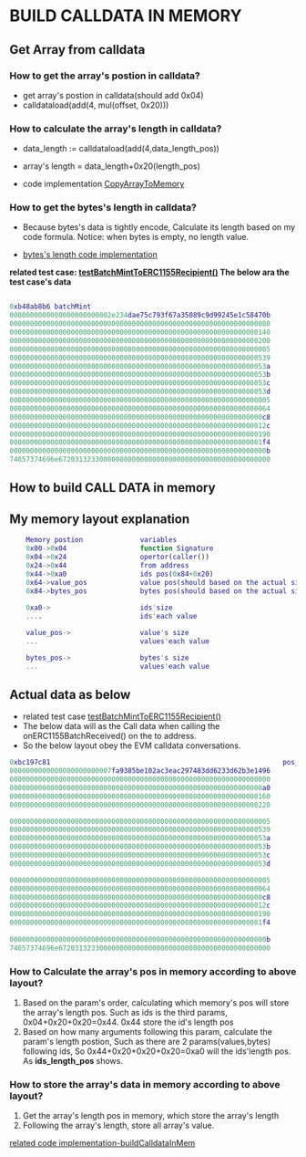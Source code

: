 
# BUILD CALLDATA IN MEMORY 

## Get Array from calldata

### How to get the array's postion in calldata?

* get array's postion in calldata(should add 0x04)
* calldataload(add(4, mul(offset, 0x20)))

### How to calculate the array's length in calldata?

* data_length := calldataload(add(4,data_length_pos))

* array's length = data_length+0x20(length_pos)

* code implementation [CopyArrayToMemory](https://github.com/sodexx7/yui_erc1155/blob/0a924a78cf1f87f43b5645fa19f200fc31d16cd0/yul/ERC1155_YUI.yul#L340)


### How to get the bytes's length in calldata?

* Because bytes's data is tightly encode, Calculate its length based on my code formula. Notice: when bytes is empty, no length value.

* [bytes's length code implementation](https://github.com/sodexx7/yui_erc1155/blob/0a924a78cf1f87f43b5645fa19f200fc31d16cd0/yul/ERC1155_YUI.yul#L359)


**related test case: [testBatchMintToERC1155Recipient()](https://github.com/sodexx7/yui_erc1155/blob/b30acfcb2b83749b2f6f360c39443f99eafaecbd/test/ERC1155_YUI.t.sol#L386) The below ara the test case's data**
```M

0xb48ab8b6 batchMint				     									variable			pos in calldata				
0000000000000000000000002e234dae75c793f67a35089c9d99245e1c58470b			to address			0x04
0000000000000000000000000000000000000000000000000000000000000080			ids pos				0x24
0000000000000000000000000000000000000000000000000000000000000140			values pos 			0x44
0000000000000000000000000000000000000000000000000000000000000200			bytes  pos			0x64
0000000000000000000000000000000000000000000000000000000000000005			ids length			0x84				   data_length, when want to get the pos, should add 4
0000000000000000000000000000000000000000000000000000000000000539			ids value           
000000000000000000000000000000000000000000000000000000000000053a			ids value
000000000000000000000000000000000000000000000000000000000000053b			ids value
000000000000000000000000000000000000000000000000000000000000053c			ids value
000000000000000000000000000000000000000000000000000000000000053d			ids value
0000000000000000000000000000000000000000000000000000000000000005			values length 
0000000000000000000000000000000000000000000000000000000000000064			values value
00000000000000000000000000000000000000000000000000000000000000c8			values value
000000000000000000000000000000000000000000000000000000000000012c			values value
0000000000000000000000000000000000000000000000000000000000000190			values value
00000000000000000000000000000000000000000000000000000000000001f4			values value
000000000000000000000000000000000000000000000000000000000000000b			bytes length        0x200                  0x0b<0x20, bytes_size_0x20 = 0x40 
74657374696e6720313233000000000000000000000000000000000000000000			bytes value


```

## How to build CALL DATA in memory


## My memory layout explanation

```M
    Memory postion              variables
    0x00->0x04                  function Signature
    0x04->0x24                  opertor(caller())
    0x24->0x44                  from address
    0x44->0xa0                  ids pos(0x84+0x20)                                          ||| just store id if id is uint                         
    0x64->value_pos             value pos(should based on the actual size of the ids )      ||| just store value if value is uint
    0x84->bytes_pos             bytes pos(should based on the actual size of ids, values )  
    
    0xa0->                      ids'size           
    ....                        ids'each value

    value_pos->                 value's size  
    ...                         values'each value

    bytes_pos->                 bytes's size
    ...                         values'each value
```

## Actual data as below 
* related test case [testBatchMintToERC1155Recipient()](https://github.com/sodexx7/yui_erc1155/blob/0a924a78cf1f87f43b5645fa19f200fc31d16cd0/test/ERC1155_YUI.t.sol#L625)
* The below data will as the Call data when calling the onERC1155BatchReceived() on the to address. 
* So the below layout obey the EVM calldata conversations.

```m
0xbc197c81													       pos_no_fun    actual_pos      variable
0000000000000000000000007fa9385be102ac3eac297483dd6233d62b3e1496        0x00     0x04			 operator
0000000000000000000000000000000000000000000000000000000000000000        0x20     0x24			 from
00000000000000000000000000000000000000000000000000000000000000a0        0x40     0x44			 ids_position        	should calcualte(0xa4)
0000000000000000000000000000000000000000000000000000000000000160        0x60     0x64            values_position		should calcualte (0xa4 + ids_size)
0000000000000000000000000000000000000000000000000000000000000220		0x80	 0x84		     bytes_pos  			should calcualte (0xa4 + ids_value + values_size)	

0000000000000000000000000000000000000000000000000000000000000005		0xa0	 0xa4			 ids_length_pos			
0000000000000000000000000000000000000000000000000000000000000539                 0xc4             
000000000000000000000000000000000000000000000000000000000000053a			     0xe4
000000000000000000000000000000000000000000000000000000000000053b				 0x104	
000000000000000000000000000000000000000000000000000000000000053c				 0x124
000000000000000000000000000000000000000000000000000000000000053d           		 0x144

0000000000000000000000000000000000000000000000000000000000000005				 0x164           value_length_pos	
0000000000000000000000000000000000000000000000000000000000000064
00000000000000000000000000000000000000000000000000000000000000c8
000000000000000000000000000000000000000000000000000000000000012c
0000000000000000000000000000000000000000000000000000000000000190
00000000000000000000000000000000000000000000000000000000000001f4
																				 
000000000000000000000000000000000000000000000000000000000000000b   				 0x224           bytes_pos
74657374696e6720313233000000000000000000000000000000000000000000


```

### How to Calculate the array's pos in memory according to above layout?
1. Based on the param's order, calculating which memory's pos will store the array's length pos. Such as ids is the third params, 0x04+0x20+0x20=0x44. 0x44 store the id's length pos
2. Based on how many arguments following this param, calculate the param's length postion, Such as there are 2 params(values,bytes) following ids, So 0x44+0x20+0x20+0x20=0xa0 will the ids'length pos. As **ids_length_pos** shows.


### How to store the array's data in memory according to above layout?
1. Get the array's length pos in memory, which store the array's length
2. Following the array's length, store all array's  value. 


[related code implementation-buildCalldataInMem](https://github.com/sodexx7/yui_erc1155/blob/0a924a78cf1f87f43b5645fa19f200fc31d16cd0/yul/ERC1155_YUI.yul#L288)




